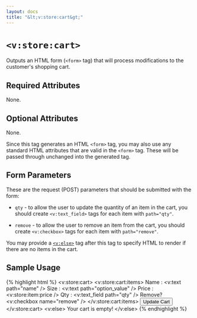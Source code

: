 ```yaml
---
layout: docs
title: "&lt;v:store:cart&gt;"
---
```


# `<v:store:cart>`

Outputs an HTML form (`<form>` tag) that will process modifications to
the customer's shopping cart.

## Required Attributes

None.

## Optional Attributes

None.

Since this tag generates an HTML `<form>` tag, you may also use any
standard HTML attributes that are valid in the `<form>` tag. These will
be passed through unchanged into the generated tag.

## Form Parameters

These are the request (POST) parameters that should be submitted with
the form:

-   `qty` - to allow the user to update the quantity of an item in the
    cart, you should create `<v:text_field>` tags for each item with
    `path="qty"`.

-   `remove` - to allow the user to remove an item from the cart, you
    should create `<v:checkbox>` tags for each item with
    `path="remove"`.

You may provide a [`<v:else>`](/v_else/) tag after this tag to specify
HTML to render if there are no items in the cart.

## Sample Usage

{% highlight html %}
<v:store:cart>
 <v:store:cart:items>
  Name  : <v:text path="name" />
  Size  : <v:text path="option_value" />
  Price : <v:store:item:price />
  Qty   : <v:text_field path="qty" />
  Remove? <v:checkbox name="remove" />
 </v:store:cart:items>
 <input type="submit" value="Update Cart" />
</v:store:cart>
<v:else>
 Your cart is empty!
</v:else>
{% endhighlight %}
